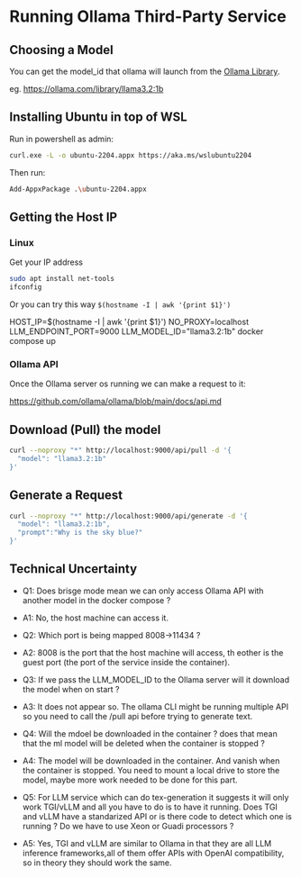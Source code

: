 # Running Ollama Third-Party Service

## Choosing a Model

You can get the model_id that ollama will launch from the [Ollama Library](https://ollama.com/library).

eg. <https://ollama.com/library/llama3.2:1b>

## Installing Ubuntu in top of WSL

Run in powershell as admin:

``` sh
curl.exe -L -o ubuntu-2204.appx https://aka.ms/wslubuntu2204
```

Then run:

``` sh
Add-AppxPackage .\ubuntu-2204.appx
```

## Getting the Host IP

### Linux

Get your IP address

``` sh
sudo apt install net-tools
ifconfig
```

Or you can try this way `$(hostname -I | awk '{print $1}')`

HOST_IP=$(hostname -I | awk '{print $1}') NO_PROXY=localhost LLM_ENDPOINT_PORT=9000 LLM_MODEL_ID="llama3.2:1b" docker compose up

### Ollama API

Once the Ollama server os running we can make a request to it:

<https://github.com/ollama/ollama/blob/main/docs/api.md>

## Download (Pull) the model

``` sh
curl --noproxy "*" http://localhost:9000/api/pull -d '{
  "model": "llama3.2:1b"
}'
```

## Generate a Request

``` sh
curl --noproxy "*" http://localhost:9000/api/generate -d '{
  "model": "llama3.2:1b",
  "prompt":"Why is the sky blue?"
}'
```

## Technical Uncertainty

- Q1: Does brisge mode mean we can only access Ollama API with another model in the docker compose ?
- A1: No, the host machine can access it.

- Q2: Which port is being mapped 8008->11434 ?
- A2: 8008 is the port that the host machine will access, th eother is the guest port (the port of the service inside the container).

- Q3: If we pass the LLM_MODEL_ID to the Ollama server will it download the model when on start ?
- A3: It does not appear so. The ollama CLI might be running multiple API so you need to call the /pull api before trying to generate text.

- Q4: Will the mdoel be downloaded in the container ?
does that mean that the ml model will be deleted when the container is stopped ?
- A4: The model will be downloaded in the container. And vanish when the container is stopped. You need to mount a local drive to store the model, maybe more work needed to be done for this part.

- Q5: For LLM service which can do tex-generation it suggests it will only work TGI/vLLM and all you have to do is to have it running. Does TGI and vLLM have a standarized API or is there code to detect which one is running ? Do we have to use Xeon or Guadi processors ?
- A5: Yes, TGI and vLLM are similar to Ollama in that they are all LLM inference frameworks,all of them offer APIs with OpenAI compatibility, so in theory they should work the same.